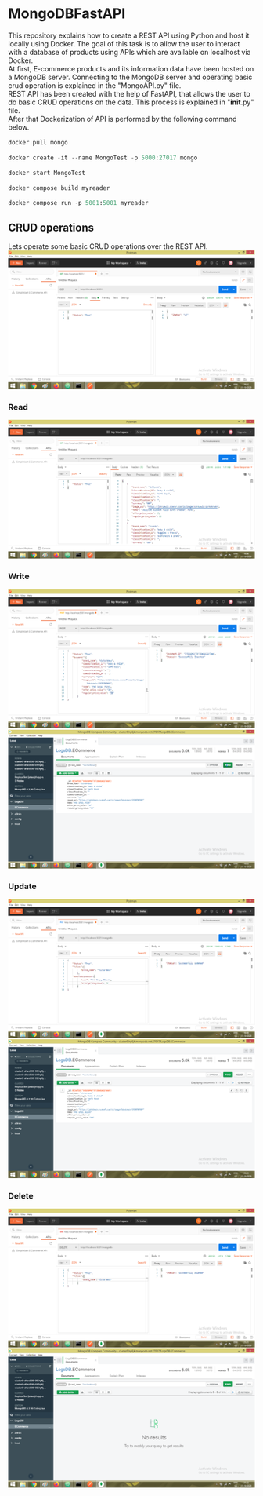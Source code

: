 # MongoDBFastAPI
This repository explains how to create a REST API using Python and host it locally using Docker. The goal of this task is to allow the user to interact with a database of products using APIs which are available on localhost via Docker.<br>
At first, E-commerce products and its information data have been hosted on a MongoDB server. Connecting to the MongoDB server and operating basic crud operation is explained in the "MongoAPI.py" file. <br>
REST API has been created with the help of FastAPI, that allows the user to do basic CRUD operations on the data. This process is explained in "__init__.py" file.<br>
After that Dockerization of API is performed by the following command below.<br>
``` python
docker pull mongo
```
``` python
docker create -it --name MongoTest -p 5000:27017 mongo
```
``` Python
docker start MongoTest
```
``` Python
docker compose build myreader
```
``` Python
docker compose run -p 5001:5001 myreader
```
## CRUD operations

Lets operate some basic CRUD operations over the REST API.
<br>
![base](images/victor_base.png?raw=true)
<br>
### Read
![read](images/victor_read.png?raw=true)
<br>
### Write
![write](images/victor_write.png?raw=true)
![write_mongo](images/victor_write_mongodb.png?raw=true)
<br>
### Update
![update](images/victor_update.png?raw=true)
![update_mongo](images/victor_update_mongodb.png?raw=true)
<br>
### Delete
![delete](images/victor_delete.png?raw=true)
![delete_mongo](images/victor_delete_mongodb.png?raw=true)
